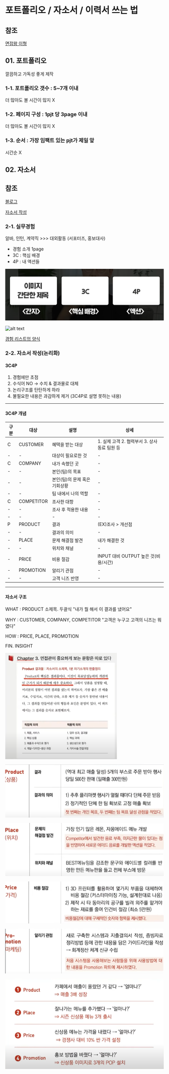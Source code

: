 # 포트폴리오 / 자소서 / 이력서 쓰는 법

## 참조
[면접왕 이형](https://www.youtube.com/watch?app=desktop&v=dhH4qQ7N8qY)

## 01. 포트폴리오

깔끔하고 가독성 좋게 제작

### 1-1. 포트폴리오 갯수 : 5~7개 이내
더 많아도 볼 시간이 많지 X

### 1-2. 페이지 구성 : 1pjt 당 3page 이내
더 많아도 볼 시간이 많지 X



### 1-3. 순서 : 가장 임팩트 있는 pjt가 제일 앞
시간순 X



## 02. 자소서

## 참조
[블로그](https://riedel.tistory.com/401#google_vignette)

[자소서 작성](https://youtu.be/oEmienFhFnI?si=Rohca0vX6m_l0bZv)

### 2-1. 실무경험
알바, 인턴, 계약직 >>> 대외활동 (서포터즈, 홍보대사)

- 경험 소개 1page
- 3C : 핵심 배경
- 4P : 내 액션들

![alt text](image-1.png)

 
![alt text](image.png)

[경험 리스트업 양식](https://docs.google.com/document/d/18Wp8-f-Wpnygtubw3yb6Ti06s2TlQhuPNc7PGbkBI0g/edit?usp=sharing)




### 2-2. 자소서 작성(논리화)

#### 3C4P

1. 경험에만 초점
2. 수식어 NO -> 수치 & 결과물로 대체
3. 논리구조를 탄탄하게 하라
4. 불필요한 내용은 과감하게 제거
   (3C4P로 설명 못하는 내용)


---
#### 3C4P 개념

|구분|대상|설명|상세|
|-|-|-|-|
|C|CUSTOMER|혜택을 받는 대상|1. 실제 고객   2. 협력부서     3. 상사 동료 팀원 등|
|-|-|대상이 필요로한 것|-|
|C|COMPANY|내가 속했던 곳|-|
|-|-|본인(팀)의 목표|-|
|-|-|본인(팀)의 문제 혹은 기회상황|-|
|-|-|팀 내에서 나의 역할|-|
|C|COMPETITOR|조사한 대항|-|
|-|-|조사 후 적용한 내용|-|
|-|-|-|-|
|P|PRODUCT|결과|(EX)조사 > 개선점|
|-|-|결과의 의미|-|
|-|PLACE|문제 해결점 발견|내가 해결한 것|
|-|-|위치와 채널|-|
|-|PRICE|비용 절감|INPUT 대비 OUTPUT 높은 것(비용/시간)|
|-|PROMOTION|알리기 관점|-|
|-|-|고객 니즈 반영|-|

---
#### 자소서 구조

WHAT : PRODUCT
소제목. 두괄식
"내가 뭘 해서 이 결과를 냈어요"

WHY : CUSTOMER, COMPANY, COMPETITOR
"고객은 누구고 고객의 니즈는 뭐였다"

HOW : PRICE, PLACE, PROMOTION

FIN. INSIGHT

![alt text](image-2.png)

![alt text](image-3.png)

![alt text](image-4.png)

![alt text](image-5.png)

![alt text](image-6.png)

![alt text](image-7.png)